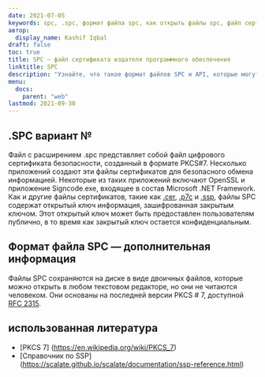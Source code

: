 ```yaml
---
date: 2021-07-05
keywords: spc, .spc, формат файла spc, как открыть файлы spc, файл сертификата издателя программного обеспечения
автор:
  display_name: Kashif Iqbal
draft: false
toc: true
title: SPC — файл сертификата издателя программного обеспечения
linktitle: SPC
description: "Узнайте, что такое формат файлов SPC и API, которые могут создавать и открывать файлы SPC."
menu:
  docs:
    parent: "web"
lastmod: 2021-09-30
---
```


## .SPC вариант №

Файл с расширением .spc представляет собой файл цифрового сертификата безопасности, созданный в формате PKCS#7. Несколько приложений создают эти файлы сертификатов для безопасного обмена информацией. Некоторые из таких приложений включают OpenSSL и приложение Signcode.exe, входящее в состав Microsoft .NET Framework. Как и другие файлы сертификатов, такие как [.cer](/ru/web/cer/), [.p7c](/ru/web/p7c/) и [.ssp](/ru/web/ssp/), файлы SPC содержат открытый ключ информация, зашифрованная закрытым ключом. Этот открытый ключ может быть предоставлен пользователям публично, в то время как закрытый ключ остается конфиденциальным.

## Формат файла SPC — дополнительная информация

Файлы SPC сохраняются на диске в виде двоичных файлов, которые можно открыть в любом текстовом редакторе, но они не читаются человеком. Они основаны на последней версии PKCS # 7, доступной [RFC 2315](https://datatracker.ietf.org/doc/html/rfc2315).

## использованная литература

* [PKCS 7] (https://en.wikipedia.org/wiki/PKCS_7)
* [Справочник по SSP] (https://scalate.github.io/scalate/documentation/ssp-reference.html)
